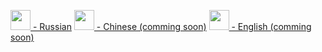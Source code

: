 [<img src="https://upload.wikimedia.org/wikipedia/en/thumb/f/f3/Flag_of_Russia.svg/510px-Flag_of_Russia.svg.png" width="32px"/>  - Russian](https://github.com/cryptogenom/whitepaper/blob/master/README.md)
[<img src="https://upload.wikimedia.org/wikipedia/commons/thumb/f/fa/Flag_of_the_People%27s_Republic_of_China.svg/250px-Flag_of_the_People%27s_Republic_of_China.svg.png" width="32px"/>  - Chinese (comming soon)](https://github.com/cryptogenom/whitepaper/blob/master/README.md)
[<img src="https://upload.wikimedia.org/wikipedia/en/thumb/a/ae/Flag_of_the_United_Kingdom.svg/250px-Flag_of_the_United_Kingdom.svg.png" width="32px"/>  - English (comming soon)](https://github.com/cryptogenom/whitepaper/blob/master/README.md)
